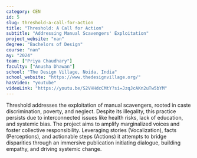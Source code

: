 ```yaml
---
category: CEN
id: 5
slug: threshold-a-call-for-action
title: "Threshold: A Call for Action"
subtitle: "Addressing Manual Scavengers' Exploitation"
project_website: "nan"
degree: "Bachelors of Design"
course: "nan"
ay: "2024"
team: ["Priya Chaudhary"]
faculty: ["Anusha Dhawan"]
school: "The Design Village, Noida, India"
school_website: "https://www.thedesignvillage.org/"
hasVideo: "youtube"
videoLink: "https://youtu.be/S2VHHdcCMtY?si=JzqJcAKn2uTw5bYM"
---
```


Threshold addresses the exploitation of manual scavengers, rooted in caste discrimination, poverty, and neglect. Despite its illegality, this practice persists due to interconnected issues like health risks, lack of education, and systemic bias. The project aims to amplify marginalized voices and foster collective responsibility. Leveraging stories (Vocalization), facts (Perceptions), and actionable steps (Actions) it attempts to bridge disparities through an immersive publication initiating dialogue, building empathy, and driving systemic change.
